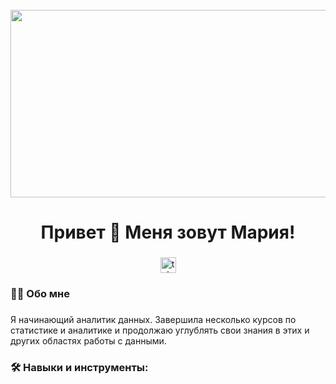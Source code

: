<br clear="both">

<div align="center">
  <img height="300" width="600" src="https://i.pinimg.com/originals/89/80/8d/89808d75b4118135c6d42e69aaf3eab2.gif"  />
</div>

### 

<h1 align="center">Привет 👋 Меня зовут Мария! </h1>

###

<div align="center">
   <a href="https://t.me/ostaschuuk" target="_blank">
    <img src="https://img.shields.io/static/v1?message=Telegram&logo=telegram&label=&color=2CA5E0&logoColor=white&labelColor=&style=for-the-badge" height="25" alt="telegram logo"  />
  </a>
</div>

###

<h3 align="left">👩‍💻  Обо мне</h3>

###

<p align="left">Я начинающий аналитик данных. Завершила несколько курсов по статистике и аналитике и продолжаю углублять свои знания в этих и других областях работы с данными.</p>


<h3 align="left">🛠 Навыки и инструменты:</h3>

###
